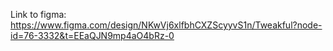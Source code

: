 Link to figma: https://www.figma.com/design/NKwVj6xlfbhCXZScyyvS1n/Tweakful?node-id=76-3332&t=EEaQJN9mp4aO4bRz-0
